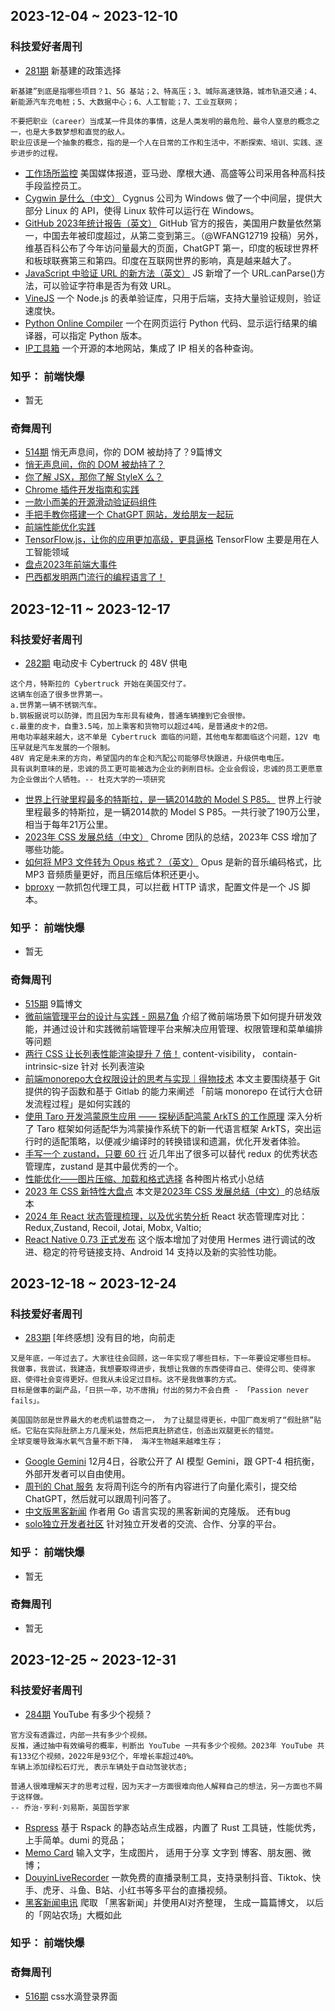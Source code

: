 ## 2023-12-04 ~ 2023-12-10
### 科技爱好者周刊
* [281期](https://github.com/ruanyf/weekly/blob/master/docs/issue-281.md) 新基建的政策选择
```
新基建”到底是指哪些项目？1、5G 基站；2、特高压；3、城际高速铁路，城市轨道交通；4、新能源汽车充电桩；5、大数据中心；6、人工智能；7、工业互联网；

不要把职业（career）当成某一件具体的事情，这是人类发明的最危险、最令人窒息的概念之一，也是大多数梦想和直觉的敌人。
职业应该是一个抽象的概念，指的是一个人在日常的工作和生活中，不断探索、培训、实践、逐步进步的过程。
```
* [工作场所监控](https://www.businessinsider.com/how-companies-spy-on-employees-bossware-jpmorgan-amazon-monitor-rto-2023-10) 美国媒体报道，亚马逊、摩根大通、高盛等公司采用各种高科技手段监控员工。
* [Cygwin 是什么（中文）](https://silaoa.github.io/2019/2019-02-14-Cygwin%E7%B3%BB%E5%88%97%EF%BC%88%E4%B8%80%EF%BC%89%EF%BC%9ACygwin%E6%98%AF%E4%BB%80%E4%B9%88.html) Cygnus 公司为 Windows 做了一个中间层，提供大部分 Linux 的 API，使得 Linux 软件可以运行在 Windows。
* [GitHub 2023年统计报告（英文）](https://github.blog/2023-11-08-the-state-of-open-source-and-ai/) GitHub 官方的报告，美国用户数量依然第一，中国去年被印度超过，从第二变到第三。（@WFANG12719 投稿）另外，维基百科公布了今年访问量最大的页面，ChatGPT 第一，印度的板球世界杯和板球联赛第三和第四。印度在互联网世界的影响，真是越来越大了。
* [JavaScript 中验证 URL 的新方法（英文）](https://www.stefanjudis.com/blog/validate-urls-in-javascript/) JS 新增了一个 URL.canParse()方法，可以验证字符串是否为有效 URL。
* [VineJS](https://github.com/vinejs/vine) 一个 Node.js 的表单验证库，只用于后端，支持大量验证规则，验证速度快。
* [Python Online Compiler](https://pythononlinecompiler.com/) 一个在网页运行 Python 代码、显示运行结果的编译器，可以指定 Python 版本。
* [IP工具箱](https://github.com/jason5ng32/MyIP/blob/main/README_CN.md) 一个开源的本地网站，集成了 IP 相关的各种查询。

### 知乎： 前端快爆
* 暂无
### 奇舞周刊
* [514期](https://mp.weixin.qq.com/s?__biz=Mzg4MTYwMzY1Mw==&mid=2247509821&idx=1&sn=d2018bf85b7e77a4f005787e8c235c81&chksm=cf618217f8160b014891a0e4d938e1bb1f001d2fd07dc687e59b3e9a16971de718dacca672bc&scene=178&cur_album_id=1899297601078771727#rd) 悄无声息间，你的 DOM 被劫持了？9篇博文
* [悄无声息间，你的 DOM 被劫持了？](https://mp.weixin.qq.com/s?__biz=Mzk0MDMwMzQyOA==&mid=2247499554&idx=1&sn=1aa02143214e4ecb3d003818d6b836f2&scene=21#wechat_redirect)
* [你了解 JSX，那你了解 StyleX 么？](https://mp.weixin.qq.com/s?__biz=MzkzMjIxNTcyMA==&mid=2247493455&idx=1&sn=22a1f10cbc59f470d70813ecf3b5bd60&scene=21#wechat_redirect)
* [Chrome 插件开发指南和实践](https://mp.weixin.qq.com/s?__biz=Mzg2ODQ1OTExOA==&mid=2247505008&idx=1&sn=0d430f5855974a7801b51155e5c18dcb&scene=21#wechat_redirect)
* [一款小而美的开源滑动验证码组件](https://mp.weixin.qq.com/s?__biz=MzU2Mzk1NzkwOA==&mid=2247497764&idx=1&sn=19bffa247b680a47ef5fc4bb51d0e311&scene=21#wechat_redirect)
* [手把手教你搭建一个 ChatGPT 网站，发给朋友一起玩](https://mp.weixin.qq.com/s?__biz=MzU2NTg3MjMwMg==&mid=2247484738&idx=1&sn=1603083b196baad617f1896b0a0b38d2&scene=21#wechat_redirect)
* [前端性能优化实践](https://mp.weixin.qq.com/s?__biz=MzUyMDAxMjQ3Ng==&mid=2247503939&idx=1&sn=7f9e97e04530082a5dfba60b59a81248&scene=21#wechat_redirect)
* [TensorFlow.js，让你的应用更加高级，更具逼格](https://mp.weixin.qq.com/s?__biz=MzU2NjU3Nzg2Mg==&mid=2247507422&idx=1&sn=687f6ec239d5a70e01c947e16b7b1bd0&scene=21#wechat_redirect) TensorFlow 主要是用在人工智能领域
* [盘点2023年前端大事件](https://mp.weixin.qq.com/s?__biz=MzU2MTIyNDUwMA==&mid=2247525342&idx=1&sn=c97ab520c5394f56d88fa32cd80d8bd9&scene=21#wechat_redirect)
* [ 巴西都发明两门流行的编程语言了！](https://mp.weixin.qq.com/s?__biz=MzAxOTc0NzExNg==&mid=2665542563&idx=1&sn=a1824076c64406956f44a104c190a3b9&scene=21#wechat_redirect)

## 2023-12-11 ~ 2023-12-17
### 科技爱好者周刊
* [282期](https://github.com/ruanyf/weekly/blob/master/docs/issue-282.md) 电动皮卡 Cybertruck 的 48V 供电
```
这个月，特斯拉的 Cybertruck 开始在美国交付了。
这辆车创造了很多世界第一。
a.世界第一辆不锈钢汽车。
b.钢板据说可以防弹，而且因为车形具有棱角，普通车辆撞到它会很惨。
c.最重的皮卡，自重3.5吨，加上乘客和货物可以超过4吨，是普通皮卡的2倍。
用电功率越来越大，这不单是 Cybertruck 面临的问题，其他电车都面临这个问题，12V 电压早就是汽车发展的一个限制。
48V 肯定是未来的方向，希望国内的车企和汽配公司能够尽快跟进，升级供电电压。
具有讽刺意味的是，忠诚的员工更可能被选为企业的剥削目标。企业会假设，忠诚的员工更愿意为企业做出个人牺牲。-- 杜克大学的一项研究
```
* [世界上行驶里程最多的特斯拉，是一辆2014款的 Model S P85。](https://insideevs.com/news/699413/highest-mileage-tesla-model-s-3-batteries-14-motors/) 世界上行驶里程最多的特斯拉，是一辆2014款的 Model S P85。一共行驶了190万公里，相当于每年21万公里。
* [2023年 CSS 发展总结（中文）](https://developer.chrome.com/blog/css-wrapped-2023?hl=zh-cn) Chrome 团队的总结，2023年 CSS 增加了哪些功能。
* [如何将 MP3 文件转为 Opus 格式？（英文）](https://www.worthe-it.co.za/blog/2023-08-20-building-a-digital-music-collection-in-2023.html) Opus 是新的音乐编码格式，比 MP3 音频质量更好，而且压缩后体积还更小。
* [bproxy](https://github.com/zobor/bproxy) 一款抓包代理工具，可以拦截 HTTP 请求，配置文件是一个 JS 脚本。

### 知乎： 前端快爆
* 暂无
### 奇舞周刊
* [515期](https://mp.weixin.qq.com/s?__biz=Mzg4MTYwMzY1Mw==&mid=2247509876&idx=1&sn=475fbe77c2d6933a897f84dad773d248&chksm=cf61825ef8160b48d4ffd4e959130c806cfb967eea6be52e3430c85b821d46570fa2039a28d5&scene=178&cur_album_id=1899297601078771727#rd) 9篇博文
* [微前端管理平台的设计与实践 - 网易7鱼](https://mp.weixin.qq.com/s?__biz=MjM5MTA1MjAxMQ==&mid=2651268059&idx=1&sn=f0405c1ff8a64c5abe40eb61e80e2b0b&scene=21#wechat_redirect) 介绍了微前端场景下如何提升研发效能，并通过设计和实践微前端管理平台来解决应用管理、权限管理和菜单编排等问题
* [两行 CSS 让长列表性能渲染提升 7 倍！](https://mp.weixin.qq.com/s?__biz=MzUzNTk3MjE2Ng==&mid=2247507997&idx=1&sn=6d39779d7d4656c3bc99201cf42886b9&scene=21#wechat_redirect) content-visibility， contain-intrinsic-size 针对 长列表渲染
* [前端monorepo大仓权限设计的思考与实现｜得物技术](https://mp.weixin.qq.com/s?__biz=MzkxNTE3ODU0NA==&mid=2247514194&idx=1&sn=c08cab11ec70f284dec66d3f69cd23d1&scene=21#wechat_redirect) 本文主要围绕基于 Git 提供的钩子函数和基于 Gitlab 的能力来阐述 「前端 monorepo 在试行大仓研发流程过程」是如何实践的
* [使用 Taro 开发鸿蒙原生应用 —— 探秘适配鸿蒙 ArkTS 的工作原理](https://mp.weixin.qq.com/s?__biz=MzU3NDkzMTI3MA==&mid=2247485845&idx=1&sn=63aa2732758c03ab52822cdb0ee8af53&scene=21#wechat_redirect) 深入分析了 Taro 框架如何适配华为鸿蒙操作系统下的新一代语言框架 ArkTS，突出运行时的适配策略，以便减少编译时的转换错误和遗漏，优化开发者体验。
* [手写一个 zustand，只要 60 行](https://mp.weixin.qq.com/s?__biz=Mzg3OTYzMDkzMg==&mid=2247499942&idx=1&sn=acaa31329172f636b35876946e4b06b0&scene=21#wechat_redirect) 近几年出了很多可以替代 redux 的优秀状态管理库，zustand 是其中最优秀的一个。
* [性能优化——图片压缩、加载和格式选择](https://mp.weixin.qq.com/s?__biz=Mzg3NTcwMTUzNA==&mid=2247486786&idx=1&sn=f9f805bd4572c5a0854d50817ceb0652&scene=21#wechat_redirect) 各种图片格式小总结
* [2023 年 CSS 新特性大盘点](https://mp.weixin.qq.com/s?__biz=MzU2MTIyNDUwMA==&mid=2247525450&idx=1&sn=34cf1010d3178d6758225399026806c5&scene=21#wechat_redirect) 本文是[2023年 CSS 发展总结（中文）](https://developer.chrome.com/blog/css-wrapped-2023?hl=zh-cn)的总结版本
* [2024 年 React 状态管理梳理，以及优劣势分析](https://mp.weixin.qq.com/s?__biz=MzI3NTM5NDgzOA==&mid=2247514635&idx=1&sn=c32a072ecad343bf8cd375f098727075&scene=21#wechat_redirect) React 状态管理库对比： Redux,Zustand, Recoil, Jotai, Mobx, Valtio;
* [React Native 0.73 正式发布](https://www.51cto.com/article/776714.html) 这个版本增加了对使用 Hermes 进行调试的改进、稳定的符号链接支持、Android 14 支持以及新的实验性功能。

## 2023-12-18 ~ 2023-12-24
### 科技爱好者周刊
* [283期](https://github.com/ruanyf/weekly/blob/master/docs/issue-283.md) [年终感想] 没有目的地，向前走
```
又是年底，一年过去了。大家往往会回顾，这一年实现了哪些目标，下一年要设定哪些目标。
我做事，我尝试，我建造，我想要取得进步，我想让我做的东西使得自己、使得公司、使得家庭、使得社会变得更好。但我从未设定过目标。这不是我做事的方式。
目标是做事的副产品，「日拱一卒，功不唐捐」付出的努力不会白费 - 「Passion never fails」。

美国国防部是世界最大的老虎机运营商之一， 为了让腿显得更长，中国厂商发明了“假肚脐”贴纸。它贴在实际肚脐上方几厘米处，然后把真肚脐遮住，创造出双腿更长的错觉。
全球变暖导致海水氧气含量不断下降， 海洋生物越来越难生存；
```
* [Google Gemini](https://deepmind.google/technologies/gemini/) 12月4日，谷歌公开了 AI 模型 Gemini，跟 GPT-4 相抗衡，外部开发者可以自由使用。
* [周刊的 Chat 服务](https://www.ahavs.com/chat-ruanyifeng) 友将周刊迄今的所有内容进行了向量化索引，提交给 ChatGPT，然后就可以跟周刊问答了。
* [中文版黑客新闻](https://dizkaz.com/) 作者用 Go 语言实现的黑客新闻的克隆版。 还有bug
* [solo独立开发者社区](https://solo.xin/) 针对独立开发者的交流、合作、分享的平台。

### 知乎： 前端快爆
* 暂无
### 奇舞周刊
* 暂无

## 2023-12-25 ~ 2023-12-31
### 科技爱好者周刊
* [284期](https://github.com/ruanyf/weekly/blob/master/docs/issue-284.md) YouTube 有多少个视频？
```
官方没有透露过，内部一共有多少个视频。
反推，通过抽中有效编号的概率，判断出 YouTube 一共有多少个视频。2023年 YouTube 共有133亿个视频，2022年是93亿个，年增长率超过40%。
车辆上添加绿松石灯光, 表示车辆处于自动驾驶状态;

普通人很难理解天才的思考过程，因为天才一方面很难向他人解释自己的想法，另一方面也不屑于这样做。
-- 乔治·亨利·刘易斯，英国哲学家
```
* [Rspress](https://rspress.dev/zh/) 基于 Rspack 的静态站点生成器，内置了 Rust 工具链，性能优秀，上手简单。dumi 的竞品；
* [Memo Card](https://memocard.net/) 输入文字，生成图片， 适用于分享 文字到 博客、朋友圈、微博；
* [DouyinLiveRecorder](https://github.com/ihmily/DouyinLiveRecorder) 一款免费的直播录制工具，支持录制抖音、Tiktok、快手、虎牙、斗鱼、B站、小红书等多平台的直播视频。
* [黑客新闻电讯](https://hntelegraph.com/) 爬取 「黑客新闻」并使用AI对齐整理， 生成一篇篇博文， 以后的「网站农场」大概如此

### 知乎： 前端快爆

### 奇舞周刊
* [516期](https://mp.weixin.qq.com/s?__biz=Mzg4MTYwMzY1Mw==&mid=2247510125&idx=1&sn=b91a9c9043360ede9914fed7e5d53a37&chksm=cf618d47f816045155240549177f43f9411ad18bb08a3c145a3f22d6d4c73b9b5761bf392b92&scene=178&cur_album_id=1899297601078771727#rd) css水滴登录界面